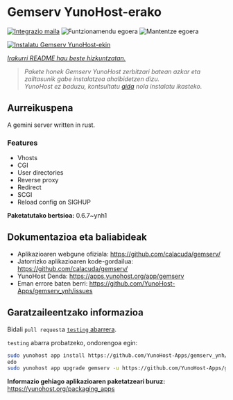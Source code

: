 <!--
Ohart ongi: README hau automatikoki sortu da <https://github.com/YunoHost/apps/tree/master/tools/readme_generator>ri esker
EZ editatu eskuz.
-->

# Gemserv YunoHost-erako

[![Integrazio maila](https://apps.yunohost.org/badge/integration/gemserv)](https://ci-apps.yunohost.org/ci/apps/gemserv/)
![Funtzionamendu egoera](https://apps.yunohost.org/badge/state/gemserv)
![Mantentze egoera](https://apps.yunohost.org/badge/maintained/gemserv)

[![Instalatu Gemserv YunoHost-ekin](https://install-app.yunohost.org/install-with-yunohost.svg)](https://install-app.yunohost.org/?app=gemserv)

*[Irakurri README hau beste hizkuntzatan.](./ALL_README.md)*

> *Pakete honek Gemserv YunoHost zerbitzari batean azkar eta zailtasunik gabe instalatzea ahalbidetzen dizu.*  
> *YunoHost ez baduzu, kontsultatu [gida](https://yunohost.org/install) nola instalatu ikasteko.*

## Aurreikuspena

A gemini server written in rust.

### Features

- Vhosts
- CGI
- User directories
- Reverse proxy
- Redirect
- SCGI
- Reload config on SIGHUP


**Paketatutako bertsioa:** 0.6.7~ynh1
## Dokumentazioa eta baliabideak

- Aplikazioaren webgune ofiziala: <https://github.com/calacuda/gemserv/>
- Jatorrizko aplikazioaren kode-gordailua: <https://github.com/calacuda/gemserv/>
- YunoHost Denda: <https://apps.yunohost.org/app/gemserv>
- Eman errore baten berri: <https://github.com/YunoHost-Apps/gemserv_ynh/issues>

## Garatzaileentzako informazioa

Bidali `pull request`a [`testing` abarrera](https://github.com/YunoHost-Apps/gemserv_ynh/tree/testing).

`testing` abarra probatzeko, ondorengoa egin:

```bash
sudo yunohost app install https://github.com/YunoHost-Apps/gemserv_ynh/tree/testing --debug
edo
sudo yunohost app upgrade gemserv -u https://github.com/YunoHost-Apps/gemserv_ynh/tree/testing --debug
```

**Informazio gehiago aplikazioaren paketatzeari buruz:** <https://yunohost.org/packaging_apps>
